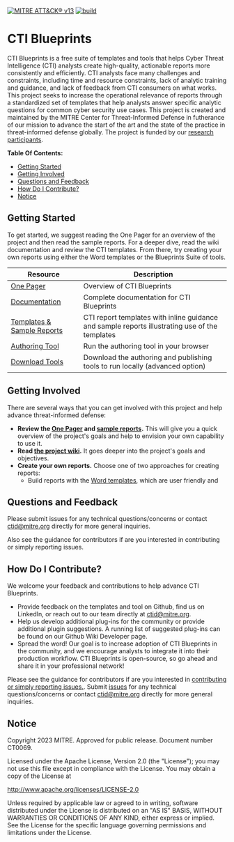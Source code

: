 [![MITRE ATT&CK® v13](https://img.shields.io/badge/MITRE%20ATT%26CK®-v13-red)](https://attack.mitre.org/versions/v13/)
[![build](https://github.com/center-for-threat-informed-defense/cti-blueprints/actions/workflows/build.yml/badge.svg)](https://github.com/center-for-threat-informed-defense/cti-blueprints/actions/workflows/build.yml)

# CTI Blueprints

CTI Blueprints is a free suite of templates and tools that helps Cyber Threat
Intelligence (CTI) analysts create high-quality, actionable reports more consistently
and efficiently. CTI analysts face many challenges and constraints, including time and
resource constraints, lack of analytic training and guidance, and lack of feedback from
CTI consumers on what works. This project seeks to increase the operational relevance of
reports through a standardized set of templates that help analysts answer specific
analytic questions for common cyber security use cases. This project is created and
maintained by the MITRE Center for Threat-Informed Defense in futherance of
our mission to advance the start of the art and the state of the practice in
threat-informed defense globally. The project is funded by our [research participants](https://ctid.mitre.org/projects/cti-blueprints#participants-section).

**Table Of Contents:**

- [Getting Started](#getting-started)
- [Getting Involved](#getting-involved)
- [Questions and Feedback](#questions-and-feedback)
- [How Do I Contribute?](#how-do-i-contribute)
- [Notice](#notice)

## Getting Started

To get started, we suggest reading the One Pager for an overview of the project and
then read the sample reports. For a deeper dive, read the wiki documentation and review
the CTI templates. From there, try creating your own reports using either the Word
templates or the Blueprints Suite of tools.

| Resource                                                                                                              | Description                                                                                    |
| --------------------------------------------------------------------------------------------------------------------- | ---------------------------------------------------------------------------------------------- |
| [One Pager](https://hubs.ly/Q01SYBjK0)                                                                                | Overview of CTI Blueprints                                                                     |
| [Documentation](https://github.com/center-for-threat-informed-defense/cti-blueprints/wiki)                            | Complete documentation for CTI Blueprints                                                      |
| [Templates & Sample Reports](https://github.com/center-for-threat-informed-defense/cti-blueprints/wiki/CTI-Templates) | CTI report templates with inline guidance and sample reports illustrating use of the templates |
| [Authoring Tool](https://center-for-threat-informed-defense.github.io/cti-blueprints/)                                | Run the authoring tool in your browser                                                         |
| [Download Tools](https://github.com/center-for-threat-informed-defense/cti-blueprints/releases)                       | Download the authoring and publishing tools to run locally (advanced option)                   |

## Getting Involved

There are several ways that you can get involved with this project and help advance
threat-informed defense:

- **Review the [One Pager](https://hubs.ly/Q01SYBjK0) and [sample reports](./samples).**
  This will give you a quick overview of the project's goals and help to envision your
  own capability to use it.
- **Read [the project wiki](https://github.com/center-for-threat-informed-defense/cti-blueprints/wiki).**
  It goes deeper into the project's goals and objectives.
- **Create your own reports.** Choose one of two approaches for creating reports:
  - Build reports with the [Word templates](./templates), which are user friendly and
## Questions and Feedback

Please submit issues for any technical questions/concerns or contact
ctid@mitre.org directly for more general inquiries.

Also see the guidance for contributors if are you interested in contributing or simply
reporting issues.

## How Do I Contribute?

We welcome your feedback and contributions to help advance CTI Blueprints.

- Provide feedback on the templates and tool on Github, find us on LinkedIn, or reach
  out to our team directly at ctid@mitre.org.
- Help us develop additional plug-ins for the community or provide additional plugin
  suggestions. A running list of suggested plug-ins can be found on our Github Wiki
  Developer page.
- Spread the word! Our goal is to increase adoption of CTI Blueprints in the community,
  and we encourage analysts to integrate it into their production workflow. CTI
  Blueprints is open-source, so go ahead and share it in your professional network!

Please see the guidance for contributors if are you interested in [contributing or
simply reporting issues.](/CONTRIBUTING.md). Submit
[issues](https://github.com/center-for-threat-informed-defense/cti_blueprints/issues)
for any technical questions/concerns or contact ctid@mitre.org directly for
more general inquiries.

## Notice

Copyright 2023 MITRE. Approved for public release. Document number CT0069.


Licensed under the Apache License, Version 2.0 (the "License"); you may not use this
file except in compliance with the License. You may obtain a copy of the License at

http://www.apache.org/licenses/LICENSE-2.0

Unless required by applicable law or agreed to in writing, software distributed under
the License is distributed on an "AS IS" BASIS, WITHOUT WARRANTIES OR CONDITIONS OF ANY
KIND, either express or implied. See the License for the specific language governing
permissions and limitations under the License.
